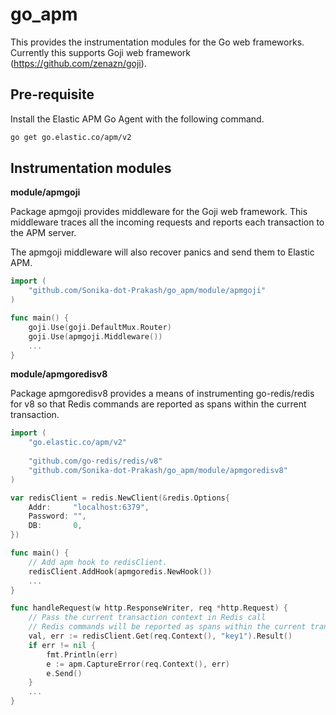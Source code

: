 # go_apm

This provides the instrumentation modules for the Go web frameworks.
Currently this supports Goji web framework (https://github.com/zenazn/goji).


## Pre-requisite

Install the Elastic APM Go Agent with the following command.
```bash
go get go.elastic.co/apm/v2
```

## Instrumentation modules

**module/apmgoji**

Package apmgoji provides middleware for the Goji web framework. This middleware traces all the incoming requests and reports each transaction to the APM server.

The apmgoji middleware will also recover panics and send them to Elastic APM.

```go
import (
	"github.com/Sonika-dot-Prakash/go_apm/module/apmgoji"
)

func main() {
	goji.Use(goji.DefaultMux.Router)
	goji.Use(apmgoji.Middleware())
	...
}
```


**module/apmgoredisv8**

Package apmgoredisv8 provides a means of instrumenting go-redis/redis for v8 so that Redis commands are reported as spans within the current transaction.

```go
import (
	"go.elastic.co/apm/v2"
	
	"github.com/go-redis/redis/v8"
	"github.com/Sonika-dot-Prakash/go_apm/module/apmgoredisv8"
)

var redisClient = redis.NewClient(&redis.Options{
	Addr:     "localhost:6379",
	Password: "",
	DB:       0,
})

func main() {
	// Add apm hook to redisClient.
	redisClient.AddHook(apmgoredis.NewHook())
	...
}

func handleRequest(w http.ResponseWriter, req *http.Request) {
	// Pass the current transaction context in Redis call
	// Redis commands will be reported as spans within the current transaction.
	val, err := redisClient.Get(req.Context(), "key1").Result()
	if err != nil {
		fmt.Println(err)
		e := apm.CaptureError(req.Context(), err)
		e.Send()
	}
	...
}
```